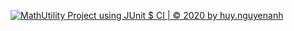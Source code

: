 [![MathUtility Project using JUnit $ CI | © 2020 by huy.nguyenanh](https://github.com/kuliss999/math-util/actions/workflows/mathutil-ci.yml/badge.svg)](https://github.com/kuliss999/math-util/actions/workflows/mathutil-ci.yml)
